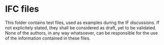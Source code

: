 # IFC files
This folder contains test files, used as examples during the IF discussions.
If not explicitely stated, they shall be considered as draft, yet to be validated. None of the authors, in any way whatsoever, can be responsible for the use of the information contained in these files.
